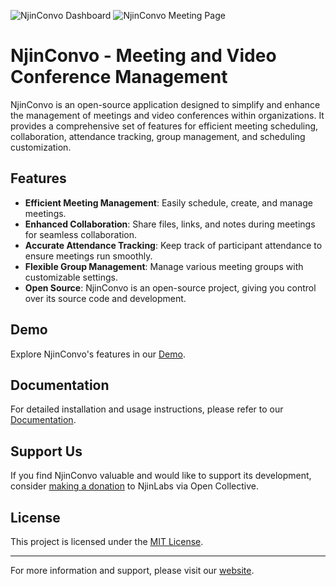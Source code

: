 ![NjinConvo Dashboard](https://labs.njintech.com/convo-ss1.png "NjinConvo Dashboard")
![NjinConvo Meeting Page](https://labs.njintech.com/convo-ss2.png "NjinConvo Meeting Page")

# NjinConvo - Meeting and Video Conference Management

NjinConvo is an open-source application designed to simplify and enhance the management of meetings and video conferences within organizations. It provides a comprehensive set of features for efficient meeting scheduling, collaboration, attendance tracking, group management, and scheduling customization.

## Features

- **Efficient Meeting Management**: Easily schedule, create, and manage meetings.
- **Enhanced Collaboration**: Share files, links, and notes during meetings for seamless collaboration.
- **Accurate Attendance Tracking**: Keep track of participant attendance to ensure meetings run smoothly.
- **Flexible Group Management**: Manage various meeting groups with customizable settings.
- **Open Source**: NjinConvo is an open-source project, giving you control over its source code and development.

## Demo

Explore NjinConvo's features in our [Demo](https://convo.njintech.com).

## Documentation

For detailed installation and usage instructions, please refer to our [Documentation](https://labs.njintech.com/docs/convo/intro).

## Support Us

If you find NjinConvo valuable and would like to support its development, consider [making a donation](https://opencollective.com/njinlabs) to NjinLabs via Open Collective.

## License

This project is licensed under the [MIT License](LICENSE).

---

For more information and support, please visit our [website](https://labs.njintech.com).

